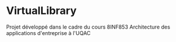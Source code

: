 # VirtualLibrary
Projet développé dans le cadre du cours 8INF853 Architecture des applications d'entreprise à l'UQAC
